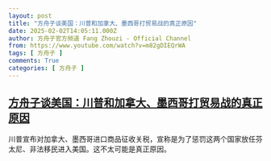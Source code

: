 ```yaml
---
layout: post
title: "方舟子谈美国：川普和加拿大、墨西哥打贸易战的真正原因"
date: 2025-02-02T14:05:11.000Z
author: 方舟子官方频道 Fang Zhouzi - Official Channel
from: https://www.youtube.com/watch?v=m82gDIEQrWA
tags: [ 方舟子 ]
comments: True
categories: [ 方舟子 ]
---
```

<!--1738505111000-->
[方舟子谈美国：川普和加拿大、墨西哥打贸易战的真正原因](https://www.youtube.com/watch?v=m82gDIEQrWA)
------

<div>
川普宣布对加拿大、墨西哥进口商品征收关税，宣称是为了惩罚这两个国家放任芬太尼、非法移民进入美国。这不太可能是真正原因。
</div>
